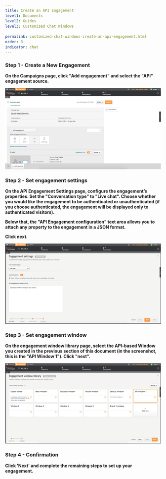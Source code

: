 ```yaml
---
title: Create an API Engagement
level1: Documents
level2: Guides
level3: Customized Chat Windows

permalink: customized-chat-windows-create-an-api-engagement.html
order: 3
indicator: chat
---
```


### Step 1 - Create a New Engagement

**On the Campaigns page, click "Add engagement" and select the "API" engagement source.**

![Customized1](img/customized1.png)

### Step 2 - Set engagement settings

**On the API Engagement Settings page, configure the engagement’s properties. Set the "Conversation type" to "Live chat". Choose whether you would like the engagement to be authenticated or unauthenticated (if you choose authenticated, the engagement will be displayed only to authenticated visitors).**

**Below that, the "API Engagement configuration" text area allows you to attach any property to the engagement in a JSON format.**

**Click next.**


![Customized2](img/customized2.png)

### Step 3 - Set engagement window

**On the engagement window library page, select the API-based Window you created in the previous section of this document (in the screenshot, this is the "API Window 1"). Click "next".**

![Customized3](img/customized3.png)

### Step 4 - Confirmation

**Click 'Next' and complete the remaining steps to set up your engagement.**
